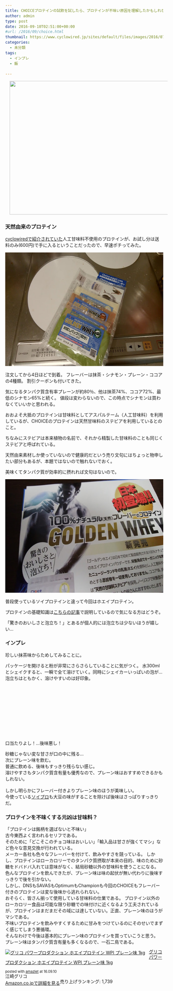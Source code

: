 ```yaml
---
title: CHOICEプロテインの試飲を試したら、プロテインが不味い原因を理解したかもしれない
author: admin
type: post
date: 2016-09-10T02:51:00+00:00
#url: /2016/09/choice.html
thumbnail: https://www.cyclowired.jp/sites/default/files/images/2016/07/08/CHOICE-GOOOOOLDEN-WHEY007.jpg
categories:
  - 未分類
tags:
  - インプレ
  - 飯

---
```

<div class="separator" style="clear: both; text-align: center;">
  <a href="https://www.cyclowired.jp/sites/default/files/images/2016/07/08/CHOICE-GOOOOOLDEN-WHEY007.jpg" imageanchor="1" style="margin-left: 1em; margin-right: 1em;"><img border="0" src="https://www.cyclowired.jp/sites/default/files/images/2016/07/08/CHOICE-GOOOOOLDEN-WHEY007.jpg" height="426" width="640" /></a>
</div>



### 天然由来のプロテイン

<a href="https://www.cyclowired.jp/lifenews/node/203989" target="_blank">cyclowiredで紹介されていた</a>人工甘味料不使用のプロテインが、お試し分は送料のみ(600円)で手に入るということだったので、早速ポチってみた。


<div class="separator" style="clear: both; text-align: center;">
  <img border="0" height="362" src="./DSC_0142.jpg" width="640" />
</div>


注文してから4日ほどで到着。
フレーバーは抹茶・シナモン・プレーン・ココアの4種類。
割引クーポンも付いてきた。

気になるタンパク質含有率プレーンが約80％、他は抹茶74%、ココア72%、最低のシナモン65%と続く。
値段は変わらないので、この時点でシナモンは買わなくていいかと思われる。

おおよそ大抵のプロテインは甘味料としてアスパルテーム（人工甘味料）を利用しているが、CHOICEのプロテインは天然甘味料のステビアを利用しているとのこと。

ちなみにステビアは本来植物の名前で、それから精製した甘味料のことも同じくステビアと呼ばれている。

天然由来素材しか使っていないので健康的だという売り文句にはちょっと物申したい部分もあるが、本題ではないので触れないでおく。

美味くてタンパク質が効率的に摂れれば文句はないので。

<div class="separator" style="clear: both; text-align: center;">
  <img border="0" height="362" src="./DSC_0144.jpg" width="640" />
</div>


普段使っているソイプロテインと違って今回はホエイプロテイン。

プロテインの基礎知識は<a href="/2016/02/blog-post.html" target="_blank">こちらの記事</a>で説明しているので気になる方はどうぞ。

「驚きのおいしさと泡立ち！」とあるが個人的には泡立ちは少ないほうが嬉しい…


### インプレ

珍しい抹茶味からためしてみることに。

パッケージを開けると粉が非常にさらさらしていることに気がつく。
水300mlとシェイクすると、一瞬で全て溶けていく。同時にシェイカーいっぱいの泡が…
</br>
泡立ちはともかく、溶けやすいのは好印象。
</br>
</br>
</br>
</br>
</br>
</br>
</br>
</br>
</br>
</br>
</br>
</br>
口当たりよし！…後味悪し！

砂糖じゃない変な甘さが口の中に残る…
</br>
次にプレーン味を飲む。
</br>
普通に飲める、後味もすっきり残らない感じ。
</br>
溶けやすさもタンパク質含有量も優秀なので、プレーン味はおすすめできるかもしれない。
</br>
</br>
しかし明らかにフレーバー付きよりプレーン味のほうが美味しい。
</br>
今使っている<a href="http://amzn.to/2ceAC4l" target="_blank">ソイプロ</a>も大豆の味がすることを除けば後味はさっぱりすっきりだ。

### プロテインを不味くする元凶は甘味料？

「プロテインは銘柄を選ばないと不味い」
</br>
古今東西よく言われるセリフである。
</br>
そのために「どこそこのチョコ味はおいしい」「輸入品は甘さが強くてマシ」など色々な意見交換が行われている。
</br>
メーカー各社も色々なフレーバーを付けて、飲みやすさを競っている。
しかし、プロテインはローカロリーでのタンパク質摂取が本来の目的、味のために砂糖をドバドバ入れては意味がなく、結局砂糖以外の甘味料を使うことになる。
色んなプロテインを飲んできたが、プレーン味は味の起伏が無い代わりに後味すっきりで後を引かない。
</br>
しかし、DNSもSAVASもOptimumもChampionも今回のCHOICEもフレーバー付きのプロテインは変な後味から逃れられない。
</br>
おそらく、皆さん揃って使用している甘味料の仕業である。
プロテイン以外のローカロリー食品は可能な限り砂糖での味付けに近くなるよう工夫されているが、プロテインはまだまだその域には達していない。正直、プレーン味のほうがマシである。
</br>
不味いプロテインを飲みやすくするために甘みをつけているのにそのせいでまずく感じてしまう悪循環。
</br>
そんなわけで今後は基本的にプレーン味のプロテインを買っていこうと思う。
</br>
プレーン味はタンパク質含有量も多くなるので、一石二鳥である。


<div class="amazlet-box" style="margin-bottom: 0px;">
  <div class="amazlet-image" style="float: left; margin: 0px 12px 1px 0px;">
    <a href="http://www.amazon.co.jp/exec/obidos/ASIN/B004MWQUZG/gensobunya-22/ref=nosim/" name="amazletlink" target="_blank"><img alt="グリコ パワープロダクション ホエイプロテイン WPI プレーン味 1kg" src="https://images-fe.ssl-images-amazon.com/images/I/51qcULvXllL._SL160_.jpg" style="border: none;" /></a>
  </div>

  <div class="amazlet-info" style="line-height: 120%; margin-bottom: 10px;">
    <div class="amazlet-name" style="line-height: 120%; margin-bottom: 10px;">
<a href="http://www.amazon.co.jp/exec/obidos/ASIN/B004MWQUZG/gensobunya-22/ref=nosim/" name="amazletlink" target="_blank">グリコ パワープロダクション ホエイプロテイン WPI プレーン味 1kg</a></p>

<div class="amazlet-powered-date" style="font-size: 80%; line-height: 120%; margin-top: 5px;">
  posted with <a href="http://www.amazlet.com/" target="_blank" title="amazlet">amazlet</a> at 16.09.10
</div>


<div class="amazlet-detail">
江崎グリコ <br /> 売り上げランキング: 1,739


<div class="amazlet-sub-info" style="float: left;">
<div class="amazlet-link" style="margin-top: 5px;">
  <a href="http://www.amazon.co.jp/exec/obidos/ASIN/B004MWQUZG/gensobunya-22/ref=nosim/" name="amazletlink" target="_blank">Amazon.co.jpで詳細を見る</a>
</div>

  </div>

  <div class="amazlet-footer" style="clear: left;">
  </div>
</div>